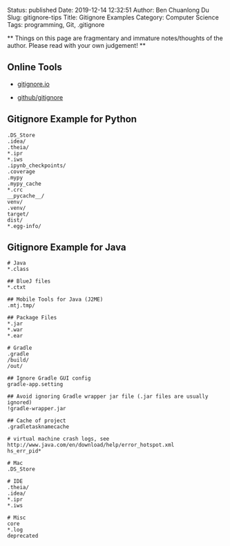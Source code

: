 Status: published
Date: 2019-12-14 12:32:51
Author: Ben Chuanlong Du
Slug: gitignore-tips
Title: Gitignore Examples
Category: Computer Science
Tags: programming, Git, .gitignore

**
Things on this page are
fragmentary and immature notes/thoughts of the author.
Please read with your own judgement!
**

## Online Tools

- [gitignore.io](https://www.gitignore.io/)

- [github/gitignore](https://github.com/github/gitignore)

## Gitignore Example for Python
```
.DS_Store
.idea/
.theia/
*.ipr
*.iws
.ipynb_checkpoints/
.coverage
.mypy
.mypy_cache
*.crc
__pycache__/
venv/
.venv/
target/
dist/
*.egg-info/
```

## Gitignore Example for Java
```
# Java 
*.class

## BlueJ files
*.ctxt

## Mobile Tools for Java (J2ME)
.mtj.tmp/

## Package Files
*.jar
*.war
*.ear

# Gradle 
.gradle
/build/
/out/

## Ignore Gradle GUI config
gradle-app.setting

## Avoid ignoring Gradle wrapper jar file (.jar files are usually ignored)
!gradle-wrapper.jar

## Cache of project
.gradletasknamecache

# virtual machine crash logs, see http://www.java.com/en/download/help/error_hotspot.xml
hs_err_pid*

# Mac
.DS_Store

# IDE
.theia/
.idea/
*.ipr
*.iws

# Misc
core
*.log
deprecated

```
